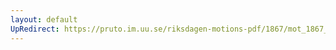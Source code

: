 ```yaml
---
layout: default
UpRedirect: https://pruto.im.uu.se/riksdagen-motions-pdf/1867/mot_1867__ak__233.pdf
---
```

